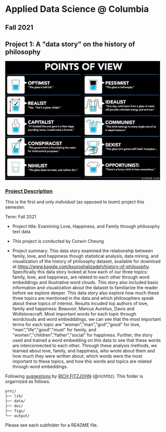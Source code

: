 # Applied Data Science @ Columbia
## Fall 2021
## Project 1: A "data story" on the history of philosophy

<img src="figs/100126-the-glass.jpeg" width="500">

### [Project Description](doc/)
This is the first and only *individual* (as opposed to *team*) project this semester. 

Term: Fall 2021

+ Project title: Examining Love, Happiness, and Family through philosophy text data
+ This project is conducted by Corwin Cheung

+ Project summary: This data story examined the relationship between family, love, and happiness though statistical analysis, data mining, and visualization of the history of philosophy dataset, available for download at https://www.kaggle.com/kouroshalizadeh/history-of-philosophy. Specifically this data story looked at how each of our three topics: family, love, and happiness, are related to each other through word embeddings and illustrative word clouds. This story also included basic information and visualization about the dataset to familiarize the reader before we explore deeper. This data story also explore how much these three topics are mentioned in the data and which philosophers speak about these topics of interest. Results incuded top authors of love, family and happiness: Beauvoir, Marcus Aurelius, Davis and Wollstonecraft. Most important words for each topic through wordclouds and word embedddings. we can see that the most important terms for each topic are "woman","man","god","good" for love, "man","life","good","must" for family, and "women","children","father","social" for happiness. Further, the story used and trained a word embedding on this data to see that these words are interconnected to each other. Through these analysis methods, we learned about love, family, and happiness, who wrote about them and how much they were written about, which words were the most important to these topics, and how this words and topics are related through word embeddings. 

Following [suggestions](http://nicercode.github.io/blog/2013-04-05-projects/) by [RICH FITZJOHN](http://nicercode.github.io/about/#Team) (@richfitz). This folder is orgarnized as follows.

```
proj/
├── lib/
├── data/
├── doc/
├── figs/
└── output/
```

Please see each subfolder for a README file.
